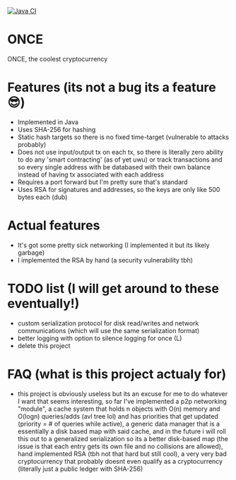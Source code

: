 [![Java CI](https://github.com/jorjiiie/ONCE/workflows/Tests/badge.svg)](https://github.com/jorjiiie/ONCE/actions/workflows/ci.yml)
# ONCE

ONCE, the coolest cryptocurrency

# Features (its not a bug its a feature 😎)

* Implemented in Java
* Uses SHA-256 for hashing
* Static hash targets so there is no fixed time-target (vulnerable to attacks probably)
* Does not use input/output tx on each tx, so there is literally zero ability to do any 'smart contracting' (as of yet uwu) or track transactions and so every single address with be databased with their own balance instead of having tx associated with each address
* Requires a port forward but I'm pretty sure that's standard
* Uses RSA for signatures and addresses, so the keys are only like 500 bytes each (dub)


# Actual features

* It's got some pretty sick networking (I implemented it but its likely garbage)
* I implemented the RSA by hand (a security vulnerability tbh)


# TODO list (I will get around to these eventually!)

* custom serialization protocol for disk read/writes and network communications (which will use the same serialization format)
* better logging with option to silence logging for once (L)
* delete this project

# FAQ (what is this project actualy for)

* this project is obviously useless but its an excuse for me to do whatever I want that seems interesting, so far I've implemented a p2p networking "module", a cache system that holds n objects with O(n) memory and O(logn) queries/adds (avl tree lol) and has priorities that get updated (priority = # of queries while active), a generic data manager that is a essentially a disk based map with said cache, and in the future i will roll this out to a generalized serialization so its a better disk-based map (the issue is that each entry gets its own file and no collisions are allowed), hand implemented RSA (tbh not that hard but still cool), a very very bad cryptocurrency that probably doesnt even qualify as a cryptocurrency (literally just a public ledger with SHA-256)